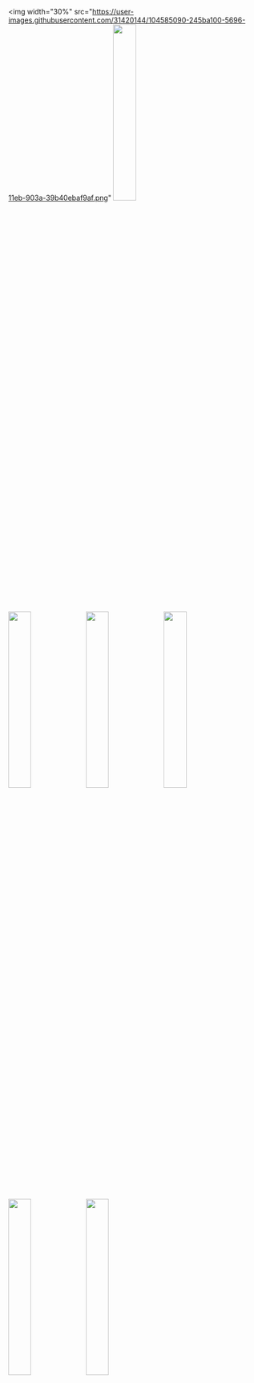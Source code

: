 <img width="30%" src="https://user-images.githubusercontent.com/31420144/104585090-245ba100-5696-11eb-903a-39b40ebaf9af.png"
<img width="30%" src="https://user-images.githubusercontent.com/31420144/104585097-26256480-5696-11eb-86bd-e75c688c9c05.png"></img>
<img width="30%" src="https://user-images.githubusercontent.com/31420144/104585102-27569180-5696-11eb-8cad-709f59429ae0.png"></img>
<img width="30%" src="https://user-images.githubusercontent.com/31420144/104585109-29205500-5696-11eb-89a1-fa17aa0208a4.png"></img>
<img width="30%" src="https://user-images.githubusercontent.com/31420144/104585123-2c1b4580-5696-11eb-9ea9-12deface9664.png"></img>
<img width="30%" src="https://user-images.githubusercontent.com/31420144/104585129-2e7d9f80-5696-11eb-8139-bae1077047ac.png"></img>
<img width="30%" src="https://user-images.githubusercontent.com/31420144/104585114-2a518200-5696-11eb-8ee8-59f386c4c125.png"></img>
